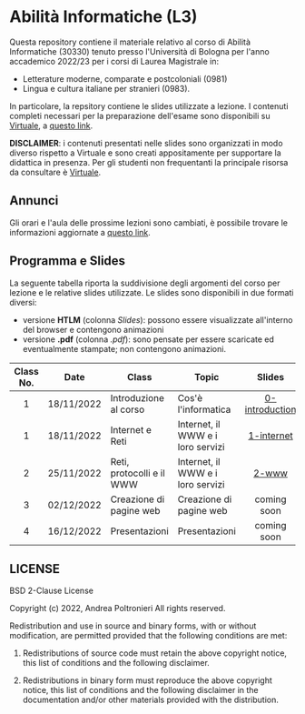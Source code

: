 # Abilità Informatiche (L3)

Questa repository contiene il materiale relativo al corso di Abilità Informatiche (30330) tenuto presso l'Università di Bologna per l'anno accademico 2022/23 per i corsi di Laurea Magistrale in:

- Letterature moderne, comparate e postcoloniali (0981)
- Lingua e cultura italiane per stranieri (0983).

In particolare, la repsitory contiene le slides utilizzate a lezione. I contenuti completi necessari per la preparazione dell'esame sono disponibili su [Virtuale](https://virtuale.unibo.it), a [questo link](https://virtuale.unibo.it/course/view.php?id=38872).

**DISCLAIMER**: i contenuti presentati nelle slides sono organizzati in modo diverso rispetto a Virtuale e sono creati appositamente per supportare la didattica in presenza. Per gli studenti non frequentanti la principale risorsa da consultare è [Virtuale](https://virtuale.unibo.it/course/view.php?id=38872).

## Annunci

Gli orari e l'aula delle prossime lezioni sono cambiati, è possibile trovare le informazioni aggiornate a [questo link](https://www.unibo.it/it/didattica/insegnamenti/insegnamento/2022/327509/orariolezioni).

## Programma e Slides

La seguente tabella riporta la suddivisione degli argomenti del corso per lezione e le relative slides utilizzate.
Le slides sono disponibili in due formati diversi:

- versione **HTLM** (colonna _Slides_): possono essere visualizzate all'interno del browser e contengono animazioni
- versione **.pdf** (colonna _.pdf_): sono pensate per essere scaricate ed eventualmente stampate; non contengono animazioni.

| **Class No.** |  **Date**  | **Class**                 | **Topic**                         |                                   **Slides**                                    |                   **.pdf**                   |
| :-----------: | :--------: | ------------------------- | --------------------------------- | :-----------------------------------------------------------------------------: | :------------------------------------------: |
|       1       | 18/11/2022 | Introduzione al corso     | Cos'è l'informatica               | [0-introduction ](https://slides.com/andreapoltronieri/introduction/fullscreen) | [0-introduction](2022-23/0_Introduction.pdf) |
|       1       | 18/11/2022 | Internet e Reti           | Internet, il WWW e i loro servizi |     [1-internet ](https://slides.com/andreapoltronieri/internet/fullscreen)     |     [1-internet](2022-23/1_Internet.pdf)     |
|       2       | 25/11/2022 | Reti, protocolli e il WWW | Internet, il WWW e i loro servizi |                                   [2-www](https://slides.com/andreapoltronieri/www/fullscreen)                                   |          [2-www](2022-23/2_www.pdf)          |
|       3       | 02/12/2022 | Creazione di pagine web   | Creazione di pagine web           |                                   coming soon                                   |                 coming soon                  |
|       4       | 16/12/2022 | Presentazioni             | Presentazioni                     |                                   coming soon                                   |                 coming soon                  |

## LICENSE

BSD 2-Clause License

Copyright (c) 2022, Andrea Poltronieri
All rights reserved.

Redistribution and use in source and binary forms, with or without
modification, are permitted provided that the following conditions are met:

1. Redistributions of source code must retain the above copyright notice, this
   list of conditions and the following disclaimer.

2. Redistributions in binary form must reproduce the above copyright notice,
   this list of conditions and the following disclaimer in the documentation
   and/or other materials provided with the distribution.
